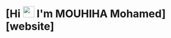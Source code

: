 # [Hi <img src="https://angular-control.vercel.app/home/ABSphreak/ABSphreak/master/gifs/Hi.gif" width="30px"> I'm MOUHIHA Mohamed][website]
